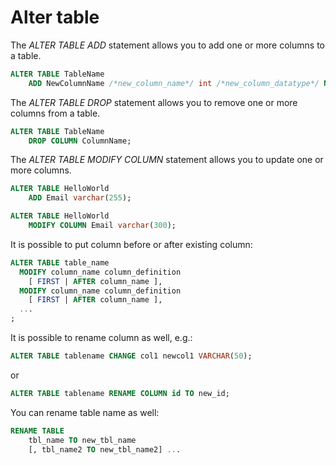 # Alter table

The *ALTER TABLE ADD* statement allows you to add one or more columns to a table.

```sql
ALTER TABLE TableName
    ADD NewColumnName /*new_column_name*/ int /*new_column_datatype*/ NULL /*new_column_nullability*/;
```

The *ALTER TABLE DROP* statement allows you to remove one or more columns from a table.

```sql
ALTER TABLE TableName
    DROP COLUMN ColumnName;
```

The *ALTER TABLE MODIFY COLUMN* statement allows you to update one or more columns.

```sql
ALTER TABLE HelloWorld 
    ADD Email varchar(255);

ALTER TABLE HelloWorld 
    MODIFY COLUMN Email varchar(300);
```

It is possible to put column before or after existing column:

```sql
ALTER TABLE table_name
  MODIFY column_name column_definition
    [ FIRST | AFTER column_name ],
  MODIFY column_name column_definition
    [ FIRST | AFTER column_name ],
  ...
;
```

It is possible to rename column as well, e.g.:

```sql
ALTER TABLE tablename CHANGE col1 newcol1 VARCHAR(50);
```

or 

```sql
ALTER TABLE tablename RENAME COLUMN id TO new_id;
```

You can rename table name as well:

```sql
RENAME TABLE
    tbl_name TO new_tbl_name
    [, tbl_name2 TO new_tbl_name2] ...
```